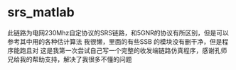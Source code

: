 # srs_matlab
此链路为电网230Mhz自定协议的SRS链路，和5GNR的协议有所区别，但是可以参考其中用的各种估计算法
我很懒，里面的有些SSB 的模块没有删干净，但是程序能跑且对
这是我第一次尝试自己写一个完整的收发端链路仿真程序，感谢孔师兄给我的帮助支持，解决了我很多不懂的问题
